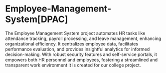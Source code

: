 # Employee-Management-System[DPAC]

The Employee Management System project automates HR tasks like attendance tracking, payroll processing, and leave management, enhancing organizational efficiency. It centralizes employee data, facilitates performance evaluation, and provides insightful analytics for informed decision-making. With robust security features and self-service portals, it empowers both HR personnel and employees, fostering a streamlined and transparent work environment It is created for our college project.
